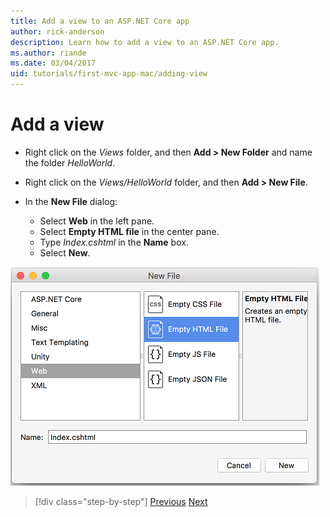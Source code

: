 ```yaml
---
title: Add a view to an ASP.NET Core app
author: rick-anderson
description: Learn how to add a view to an ASP.NET Core app.
ms.author: riande
ms.date: 03/04/2017
uid: tutorials/first-mvc-app-mac/adding-view
---
```



# Add a view 

* Right click on the *Views* folder, and then **Add > New Folder** and name the folder *HelloWorld*.
* Right click on the *Views/HelloWorld* folder, and then **Add > New File**.
* In the **New File** dialog:

  * Select **Web** in the left pane.
  * Select **Empty HTML file** in the center pane.
  * Type *Index.cshtml* in the **Name** box.
  * Select **New**.

![Add New Item dialog](adding-view/_static/add_view.png)


> [!div class="step-by-step"]
> [Previous](adding-controller.md)
> [Next](adding-model.md)

